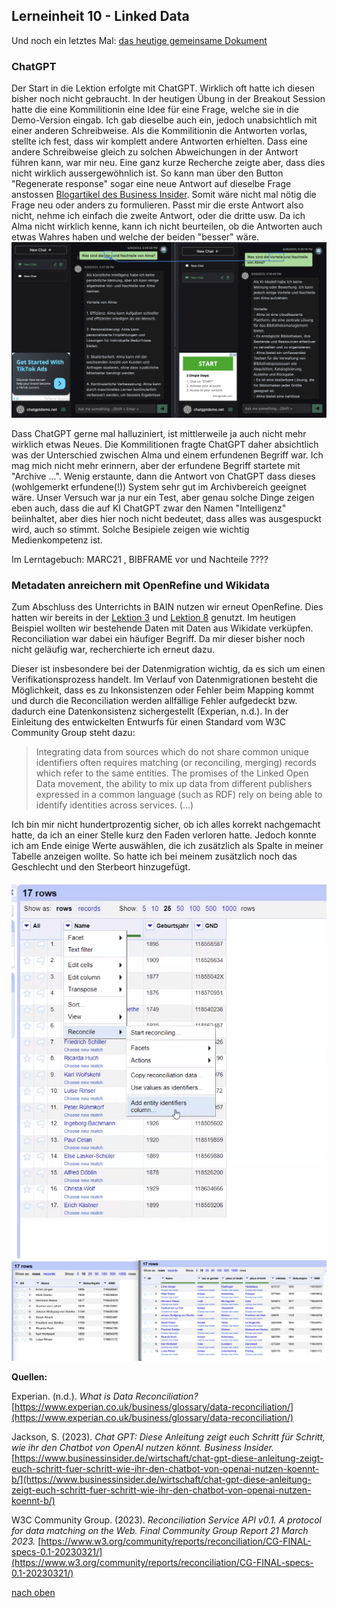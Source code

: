 ## Lerneinheit 10 - Linked Data
Und noch ein letztes Mal: [das heutige gemeinsame Dokument](https://pad.gwdg.de/_6j1KL1wS9O7PD09pYDGoA#)

### ChatGPT
Der Start in die Lektion erfolgte mit ChatGPT. Wirklich oft hatte ich diesen bisher noch nicht gebraucht. In der heutigen Übung in der Breakout Session hatte die eine Kommilitionin eine Idee für eine Frage, welche sie in die Demo-Version eingab. Ich gab dieselbe auch ein, jedoch unabsichtlich mit einer anderen Schreibweise. Als die Kommilitionin die Antworten vorlas, stellte ich fest, dass wir komplett andere Antworten erhielten. Dass eine andere Schreibweise gleich zu solchen Abweichungen in der Antwort führen kann, war mir neu. Eine ganz kurze Recherche zeigte aber, dass dies nicht wirklich aussergewöhnlich ist. So kann man über den Button "Regenerate response" sogar eine neue Antwort auf dieselbe Frage anstossen [Blogartikel des Business Insider](https://www.businessinsider.de/wirtschaft/chat-gpt-diese-anleitung-zeigt-euch-schritt-fuer-schritt-wie-ihr-den-chatbot-von-openai-nutzen-koennt-b/).
Somit wäre nicht mal nötig die Frage neu oder anders zu formulieren. Passt mir die erste Antwort also nicht, nehme ich einfach die zweite Antwort, oder die dritte usw. Da ich Alma nicht wirklich kenne, kann ich nicht beurteilen, ob die Antworten auch etwas Wahres haben und welche der beiden "besser" wäre. 
![Vergleich der Fragen in ChatGPT](https://github.com/Sabs135/Lerntagebuch-BAIN/blob/main/img/Vrgl_fragen_chatgpt.png?raw=true)

Dass ChatGPT gerne mal halluziniert, ist mittlerweile ja auch nicht mehr wirklich etwas Neues. Die Kommilitionen fragte ChatGPT daher absichtlich was der Unterschied zwischen Alma und einem erfundenen Begriff war. Ich mag mich nicht mehr erinnern, aber der erfundene Begriff startete mit "Archive ...". Wenig erstaunte, dann die Antwort von ChatGPT dass dieses (wohlgemerkt erfundene(!)) System sehr gut im Archivbereich geeignet wäre. Unser Versuch war ja nur ein Test, aber genau solche Dinge zeigen eben auch, dass die auf KI ChatGPT zwar den Namen "Intelligenz" beiinhaltet, aber dies hier noch nicht bedeutet, dass alles was ausgespuckt wird, auch so stimmt. Solche Besipiele zeigen wie wichtig Medienkompetenz ist. 

Im Lerntagebuch: 
MARC21 , BIBFRAME vor und Nachteile ????

### Metadaten anreichern mit OpenRefine und Wikidata
Zum Abschluss des Unterrichts in BAIN nutzen wir erneut OpenRefine. Dies hatten wir bereits in der [Lektion 3](https://sabs135.github.io/Lerntagebuch-BAIN/content/lektion3.html) und [Lektion 8](https://sabs135.github.io/Lerntagebuch-BAIN/content/lektion8.html) genutzt. Im heutigen Beispiel wollten wir bestehende Daten mit Daten aus Wikidate verküpfen. 
Reconciliation war dabei ein häufiger Begriff. Da mir dieser bisher noch nicht geläufig war, recherchierte ich erneut dazu. 

Dieser ist insbesondere bei der Datenmigration wichtig, da es sich um einen Verifikationsprozess handelt. Im Verlauf von Datenmigrationen besteht die Möglichkeit, dass es zu Inkonsistenzen oder Fehler beim Mapping kommt und durch die Reconciliation werden allfällige Fehler aufgedeckt bzw. dadurch eine Datenkonsistenz sichergestellt (Experian, n.d.). In der Einleitung des entwickelten Entwurfs für einen Standard vom  W3C Community Group steht dazu: 
> Integrating data from sources which do not share common unique identifiers often requires matching (or reconciling, merging) records which refer to the same entities. 	The promises of the Linked Open Data movement, the ability to mix up data from different publishers expressed in a common language (such as RDF) rely on being able to identify identities across services. (...)

Ich bin mir nicht hundertprozentig sicher, ob ich alles korrekt nachgemacht hatte, da ich an einer Stelle kurz den Faden verloren hatte. Jedoch konnte ich am Ende einige Werte auswählen, die ich zusätzlich als Spalte in meiner Tabelle anzeigen wollte. So hatte ich bei meinem zusätzlich noch das Geschlecht und den Sterbeort hinzugefügt.

![Reconcile Daten](https://github.com/Sabs135/Lerntagebuch-BAIN/blob/main/img/openrefine_reconcile.png?raw=true)
![Vergleich der Anfangsdaten und Enddaten](https://github.com/Sabs135/Lerntagebuch-BAIN/blob/main/img/openrefine_vrgl_anfang_ende.png?raw=true)

**Quellen:**

Experian. (n.d.). _What is Data Reconciliation?_[https://www.experian.co.uk/business/glossary/data-reconciliation/](https://www.experian.co.uk/business/glossary/data-reconciliation/)

Jackson, S. (2023). _Chat GPT: Diese Anleitung zeigt euch Schritt für Schritt, wie ihr den Chatbot von OpenAI nutzen könnt. Business Insider._
[https://www.businessinsider.de/wirtschaft/chat-gpt-diese-anleitung-zeigt-euch-schritt-fuer-schritt-wie-ihr-den-chatbot-von-openai-nutzen-koennt-b/](https://www.businessinsider.de/wirtschaft/chat-gpt-diese-anleitung-zeigt-euch-schritt-fuer-schritt-wie-ihr-den-chatbot-von-openai-nutzen-koennt-b/)

W3C Community Group. (2023). _Reconciliation Service API v0.1. A protocol for data matching on the Web. Final Community Group Report 21 March 2023._ [https://www.w3.org/community/reports/reconciliation/CG-FINAL-specs-0.1-20230321/](https://www.w3.org/community/reports/reconciliation/CG-FINAL-specs-0.1-20230321/)

[nach oben](#lerneinheit-8---linked-data)
